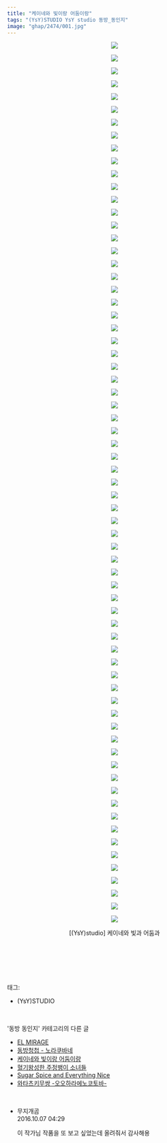 ```yaml
---
title: "케이네와 빛이랑 어둠이랑"
tags: "(YsY)STUDIO YsY studio 동방_동인지"
image: "ghap/2474/001.jpg"
---
```

<div class="article">
<p style="text-align: center; clear: none; float: none;"><img src="{{ site.nasurl }}/ghap/2474/001.jpg"/></p>
<p style="text-align: center; clear: none; float: none;"><img src="{{ site.nasurl }}/ghap/2474/002.jpg"/></p>
<p style="text-align: center; clear: none; float: none;"><img src="{{ site.nasurl }}/ghap/2474/003.jpg"/></p>
<p style="text-align: center; clear: none; float: none;"><img src="{{ site.nasurl }}/ghap/2474/004.jpg"/></p>
<p style="text-align: center; clear: none; float: none;"><img src="{{ site.nasurl }}/ghap/2474/005.jpg"/></p>
<p style="text-align: center; clear: none; float: none;"><img src="{{ site.nasurl }}/ghap/2474/006.jpg"/></p>
<p style="text-align: center; clear: none; float: none;"><img src="{{ site.nasurl }}/ghap/2474/007.jpg"/></p>
<p style="text-align: center; clear: none; float: none;"><img src="{{ site.nasurl }}/ghap/2474/008.jpg"/></p>
<p style="text-align: center; clear: none; float: none;"><img src="{{ site.nasurl }}/ghap/2474/009.jpg"/></p>
<p style="text-align: center; clear: none; float: none;"><img src="{{ site.nasurl }}/ghap/2474/010.jpg"/></p>
<p style="text-align: center; clear: none; float: none;"><img src="{{ site.nasurl }}/ghap/2474/011.jpg"/></p>
<p style="text-align: center; clear: none; float: none;"><img src="{{ site.nasurl }}/ghap/2474/012.jpg"/></p>
<p style="text-align: center; clear: none; float: none;"><img src="{{ site.nasurl }}/ghap/2474/013.jpg"/></p>
<p style="text-align: center; clear: none; float: none;"><img src="{{ site.nasurl }}/ghap/2474/014.jpg"/></p>
<p style="text-align: center; clear: none; float: none;"><img src="{{ site.nasurl }}/ghap/2474/015.jpg"/></p>
<p style="text-align: center; clear: none; float: none;"><img src="{{ site.nasurl }}/ghap/2474/016.jpg"/></p>
<p style="text-align: center; clear: none; float: none;"><img src="{{ site.nasurl }}/ghap/2474/017.jpg"/></p>
<p style="text-align: center; clear: none; float: none;"><img src="{{ site.nasurl }}/ghap/2474/018.jpg"/></p>
<p style="text-align: center; clear: none; float: none;"><img src="{{ site.nasurl }}/ghap/2474/019.jpg"/></p>
<p style="text-align: center; clear: none; float: none;"><img src="{{ site.nasurl }}/ghap/2474/020.jpg"/></p>
<p style="text-align: center; clear: none; float: none;"><img src="{{ site.nasurl }}/ghap/2474/021.jpg"/></p>
<p style="text-align: center; clear: none; float: none;"><img src="{{ site.nasurl }}/ghap/2474/022.jpg"/></p>
<p style="text-align: center; clear: none; float: none;"><img src="{{ site.nasurl }}/ghap/2474/023.jpg"/></p>
<p style="text-align: center; clear: none; float: none;"><img src="{{ site.nasurl }}/ghap/2474/024.jpg"/></p>
<p style="text-align: center; clear: none; float: none;"><img src="{{ site.nasurl }}/ghap/2474/025.jpg"/></p>
<p style="text-align: center; clear: none; float: none;"><img src="{{ site.nasurl }}/ghap/2474/026.jpg"/></p>
<p style="text-align: center; clear: none; float: none;"><img src="{{ site.nasurl }}/ghap/2474/027.jpg"/></p>
<p style="text-align: center; clear: none; float: none;"><img src="{{ site.nasurl }}/ghap/2474/028.jpg"/></p>
<p style="text-align: center; clear: none; float: none;"><img src="{{ site.nasurl }}/ghap/2474/029.jpg"/></p>
<p style="text-align: center; clear: none; float: none;"><img src="{{ site.nasurl }}/ghap/2474/030.jpg"/></p>
<p style="text-align: center; clear: none; float: none;"><img src="{{ site.nasurl }}/ghap/2474/031.jpg"/></p>
<p style="text-align: center; clear: none; float: none;"><img src="{{ site.nasurl }}/ghap/2474/032.jpg"/></p>
<p style="text-align: center; clear: none; float: none;"><img src="{{ site.nasurl }}/ghap/2474/033.jpg"/></p>
<p style="text-align: center; clear: none; float: none;"><img src="{{ site.nasurl }}/ghap/2474/034.jpg"/></p>
<p style="text-align: center; clear: none; float: none;"><img src="{{ site.nasurl }}/ghap/2474/035.jpg"/></p>
<p style="text-align: center; clear: none; float: none;"><img src="{{ site.nasurl }}/ghap/2474/036.jpg"/></p>
<p style="text-align: center; clear: none; float: none;"><img src="{{ site.nasurl }}/ghap/2474/037.jpg"/></p>
<p style="text-align: center; clear: none; float: none;"><img src="{{ site.nasurl }}/ghap/2474/038.jpg"/></p>
<p style="text-align: center; clear: none; float: none;"><img src="{{ site.nasurl }}/ghap/2474/039.jpg"/></p>
<p style="text-align: center; clear: none; float: none;"><img src="{{ site.nasurl }}/ghap/2474/040.jpg"/></p>
<p style="text-align: center; clear: none; float: none;"><img src="{{ site.nasurl }}/ghap/2474/041.jpg"/></p>
<p style="text-align: center; clear: none; float: none;"><img src="{{ site.nasurl }}/ghap/2474/042.jpg"/></p>
<p style="text-align: center; clear: none; float: none;"><img src="{{ site.nasurl }}/ghap/2474/043.jpg"/></p>
<p style="text-align: center; clear: none; float: none;"><img src="{{ site.nasurl }}/ghap/2474/044.jpg"/></p>
<p style="text-align: center; clear: none; float: none;"><img src="{{ site.nasurl }}/ghap/2474/045.jpg"/></p>
<p style="text-align: center; clear: none; float: none;"><img src="{{ site.nasurl }}/ghap/2474/046.jpg"/></p>
<p style="text-align: center; clear: none; float: none;"><img src="{{ site.nasurl }}/ghap/2474/047.jpg"/></p>
<p style="text-align: center; clear: none; float: none;"><img src="{{ site.nasurl }}/ghap/2474/048.jpg"/></p>
<p style="text-align: center; clear: none; float: none;"><img src="{{ site.nasurl }}/ghap/2474/049.jpg"/></p>
<p style="text-align: center; clear: none; float: none;"><img src="{{ site.nasurl }}/ghap/2474/050.jpg"/></p>
<p style="text-align: center; clear: none; float: none;"><img src="{{ site.nasurl }}/ghap/2474/051.jpg"/></p>
<p style="text-align: center; clear: none; float: none;"><img src="{{ site.nasurl }}/ghap/2474/052.jpg"/></p>
<p style="text-align: center; clear: none; float: none;"><img src="{{ site.nasurl }}/ghap/2474/053.jpg"/></p>
<p style="text-align: center; clear: none; float: none;"><img src="{{ site.nasurl }}/ghap/2474/054.jpg"/></p>
<p style="text-align: center; clear: none; float: none;"><img src="{{ site.nasurl }}/ghap/2474/055.jpg"/></p>
<p style="text-align: center; clear: none; float: none;"><img src="{{ site.nasurl }}/ghap/2474/056.jpg"/></p>
<p style="text-align: center; clear: none; float: none;"><img src="{{ site.nasurl }}/ghap/2474/057.jpg"/></p>
<p style="text-align: center; clear: none; float: none;"><img src="{{ site.nasurl }}/ghap/2474/058.jpg"/></p>
<p style="text-align: center; clear: none; float: none;"><img src="{{ site.nasurl }}/ghap/2474/059.jpg"/></p>
<p style="text-align: center; clear: none; float: none;"><img src="{{ site.nasurl }}/ghap/2474/060.jpg"/></p>
<p style="text-align: center; clear: none; float: none;"><img src="{{ site.nasurl }}/ghap/2474/061.jpg"/></p>
<p style="text-align: center; clear: none; float: none;"><img src="{{ site.nasurl }}/ghap/2474/062.jpg"/></p>
<p style="text-align: center; clear: none; float: none;"><img src="{{ site.nasurl }}/ghap/2474/063.jpg"/></p>
<p style="text-align: center; clear: none; float: none;"><img src="{{ site.nasurl }}/ghap/2474/064.jpg"/></p>
<p style="text-align: center; clear: none; float: none;"><img src="{{ site.nasurl }}/ghap/2474/065.jpg"/></p>
<p style="text-align: center; clear: none; float: none;"><img src="{{ site.nasurl }}/ghap/2474/066.jpg"/></p>
<p style="text-align: center; clear: none; float: none;"><img src="{{ site.nasurl }}/ghap/2474/067.jpg"/></p>
<p style="text-align: center; clear: none; float: none;"><img src="{{ site.nasurl }}/ghap/2474/068.jpg"/></p>
<p style="text-align: center; clear: none; float: none;"><img src="{{ site.nasurl }}/ghap/2474/069.jpg"/></p>
<p style="text-align: center; clear: none; float: none;">[(YsY)studio] 케이네와 빛과 어둠과</p>
<p style="text-align: center; clear: none; float: none;"> </p>
<p><br/></p>
</div><br/>
<div class="tagTrail">
<p>태그: </p>
<ul>
<li>(YsY)STUDIO</li>
</ul>
</div><br/>
<div class="another">
<p>'동방 동인지' 카테고리의 다른 글</p>
<ul>
<li><a href="/2016-10-06-ghap_2476">EL MIRAGE</a></li>
<li><a href="/2016-10-06-ghap_2475">동방청첩 - 노라쿠바네</a></li>
<li><a href="/2016-10-06-ghap_2474">케이네와 빛이랑 어둠이랑</a></li>
<li><a href="/2016-10-06-ghap_2471">혈기왕성한 주정뱅이 소녀들</a></li>
<li><a href="/2016-10-06-ghap_2470">Sugar Spice and Everything Nice</a></li>
<li><a href="/2016-10-06-ghap_2469">와타츠키무쌍 -오오하라에노코토바-</a></li>
</ul>
</div><br/>
<div class="cb_module cb_fluid">
<div class="cb_wrt cb_profile">
<div class="comment">
<ul>
<li class="cb_thumb_off" id="comment14821543">
<div class="cb_comment_area">
<div class="cb_info_area">
<div class="cb_section">
<span class="cb_nick_name">무지개곰</span>
</div>
<div class="cb_section">
<span class="cb_date">2016.10.07 04:29 </span>
</div>
</div>
<div class="cb_dsc_comment">
<p class="cb_dsc">
											이 작가님 작품을 또 보고 싶었는데 올려줘서 감사해용
										</p>
</div>
</div></li>
</ul>
</div>
</div><!-- commentList close -->
</div><br/>
